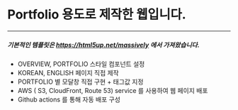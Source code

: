 # Portfolio 용도로 제작한 웹입니다.

---

##### 기본적인 템플릿은 https://html5up.net/massively 에서 가져왔습니다.

####

- OVERVIEW, PORTFOLIO 스타일 컴포넌트 설정
- KOREAN, ENGLISH 페이지 직접 제작
- PORTFOLIO 별 모달창 직접 구현 + 태그값 지정
- AWS ( S3, CloudFront, Route 53) service 를 사용하여 웹 페이지 배포
- Github actions 를 통해 자동 배포 구성

